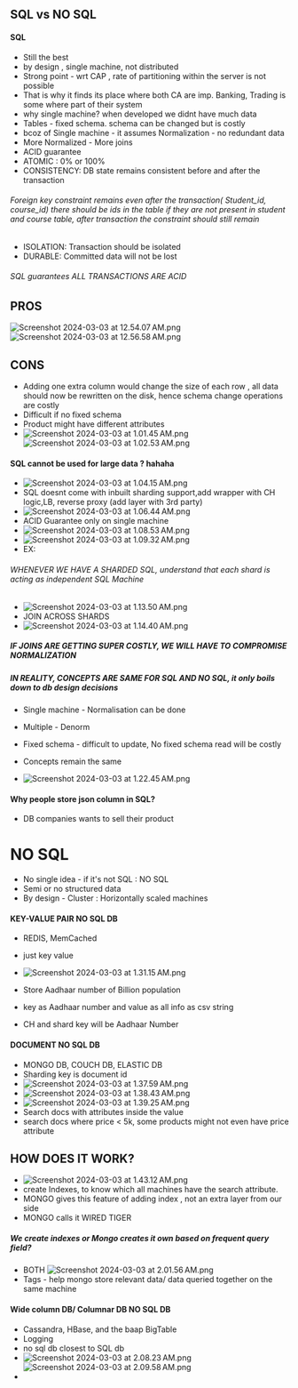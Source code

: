 ## SQL vs NO SQL

#### SQL
- Still the best
- by design , single machine, not distributed
- Strong point - wrt CAP , rate of partitioning within the server is not possible
- That is why it finds its place where both CA are imp. Banking, Trading is some where part of their system
- why single machine? when developed we didnt have much data
- Tables - fixed schema. schema can be changed but is costly
- bcoz of Single machine - it assumes Normalization - no redundant data
- More Normalized - More joins
- ACID guarantee
- ATOMIC : 0% or 100%
- CONSISTENCY: DB state remains consistent before and after the transaction
###### Foreign key constraint remains even after the transaction( Student_id, course_id) there should be ids in the table if they are not present in student and course table, after transaction the constraint should still remain
- ISOLATION: Transaction should be isolated
- DURABLE: Committed data will not be lost

###### SQL guarantees ALL TRANSACTIONS ARE ACID

## PROS
![Screenshot 2024-03-03 at 12.54.07 AM.png](resources%2FSQl_NoSQL%2FScreenshot%202024-03-03%20at%2012.54.07%E2%80%AFAM.png)
![Screenshot 2024-03-03 at 12.56.58 AM.png](resources%2FSQl_NoSQL%2FScreenshot%202024-03-03%20at%2012.56.58%E2%80%AFAM.png)
## CONS
- Adding one extra column would change the size of each row , all data should now be rewritten on the disk, hence schema change operations are costly
- Difficult if no fixed schema
- Product might have different attributes
- ![Screenshot 2024-03-03 at 1.01.45 AM.png](resources%2FSQl_NoSQL%2FScreenshot%202024-03-03%20at%201.01.45%E2%80%AFAM.png)
![Screenshot 2024-03-03 at 1.02.53 AM.png](resources%2FSQl_NoSQL%2FScreenshot%202024-03-03%20at%201.02.53%E2%80%AFAM.png)

#### SQL cannot be used for large data ? hahaha
- ![Screenshot 2024-03-03 at 1.04.15 AM.png](resources%2FSQl_NoSQL%2FScreenshot%202024-03-03%20at%201.04.15%E2%80%AFAM.png)
- SQL doesnt come with inbuilt sharding support,add wrapper with CH logic,LB, reverse proxy (add layer with 3rd party)
- ![Screenshot 2024-03-03 at 1.06.44 AM.png](resources%2FSQl_NoSQL%2FScreenshot%202024-03-03%20at%201.06.44%E2%80%AFAM.png)
- ACID Guarantee only on single machine
- ![Screenshot 2024-03-03 at 1.08.53 AM.png](resources%2FSQl_NoSQL%2FScreenshot%202024-03-03%20at%201.08.53%E2%80%AFAM.png)
- ![Screenshot 2024-03-03 at 1.09.32 AM.png](resources%2FSQl_NoSQL%2FScreenshot%202024-03-03%20at%201.09.32%E2%80%AFAM.png)
- EX: 

###### WHENEVER WE HAVE A SHARDED SQL, understand that each shard is acting as independent SQL Machine
- ![Screenshot 2024-03-03 at 1.13.50 AM.png](resources%2FSQl_NoSQL%2FScreenshot%202024-03-03%20at%201.13.50%E2%80%AFAM.png)
- JOIN ACROSS SHARDS
- ![Screenshot 2024-03-03 at 1.14.40 AM.png](resources%2FSQl_NoSQL%2FScreenshot%202024-03-03%20at%201.14.40%E2%80%AFAM.png)

##### IF JOINS ARE GETTING SUPER COSTLY, WE WILL HAVE TO COMPROMISE NORMALIZATION

##### IN REALITY, CONCEPTS ARE SAME FOR SQL AND NO SQL, it only boils down to db design decisions
- Single machine - Normalisation can be done
- Multiple - Denorm
- Fixed schema - difficult to update, No fixed schema read will be costly
- Concepts remain the same

- ![Screenshot 2024-03-03 at 1.22.45 AM.png](resources%2FSQl_NoSQL%2FScreenshot%202024-03-03%20at%201.22.45%E2%80%AFAM.png)

#### Why people store json column in SQL?
- DB companies wants to sell their product

# NO SQL
- No single idea - if it's not SQL : NO SQL
- Semi or no structured data
- By design - Cluster : Horizontally scaled machines

#### KEY-VALUE PAIR NO SQL DB
- REDIS, MemCached
- just key value
- ![Screenshot 2024-03-03 at 1.31.15 AM.png](resources%2FSQl_NoSQL%2FScreenshot%202024-03-03%20at%201.31.15%E2%80%AFAM.png)

- Store Aadhaar number of Billion population
- key as Aadhaar number and value as all info as csv string
- CH and shard key will be Aadhaar Number

#### DOCUMENT NO SQL DB
- MONGO DB, COUCH DB, ELASTIC DB
- Sharding key is document id
- ![Screenshot 2024-03-03 at 1.37.59 AM.png](resources%2FSQl_NoSQL%2FScreenshot%202024-03-03%20at%201.37.59%E2%80%AFAM.png)
- ![Screenshot 2024-03-03 at 1.38.43 AM.png](resources%2FSQl_NoSQL%2FScreenshot%202024-03-03%20at%201.38.43%E2%80%AFAM.png)
- ![Screenshot 2024-03-03 at 1.39.25 AM.png](resources%2FSQl_NoSQL%2FScreenshot%202024-03-03%20at%201.39.25%E2%80%AFAM.png)
- Search docs with attributes inside the value
- search docs where price < 5k, some products might not even have price attribute

## HOW DOES IT WORK?
- ![Screenshot 2024-03-03 at 1.43.12 AM.png](resources%2FSQl_NoSQL%2FScreenshot%202024-03-03%20at%201.43.12%E2%80%AFAM.png)
- create Indexes, to know which all machines have the search attribute.
- MONGO gives this feature of adding index , not an extra layer from our side
- MONGO calls it WIRED TIGER

##### We create indexes or Mongo creates it own based on frequent query field?
- BOTH
![Screenshot 2024-03-03 at 2.01.56 AM.png](resources%2FSQl_NoSQL%2FScreenshot%202024-03-03%20at%202.01.56%E2%80%AFAM.png)
- Tags - help mongo store relevant data/ data queried together on the same machine

#### Wide column DB/ Columnar DB NO SQL DB
- Cassandra, HBase, and the baap BigTable
- Logging
- no sql db closest to SQL db
- ![Screenshot 2024-03-03 at 2.08.23 AM.png](resources%2FSQl_NoSQL%2FScreenshot%202024-03-03%20at%202.08.23%E2%80%AFAM.png)
![Screenshot 2024-03-03 at 2.09.58 AM.png](resources%2FSQl_NoSQL%2FScreenshot%202024-03-03%20at%202.09.58%E2%80%AFAM.png)
- 
